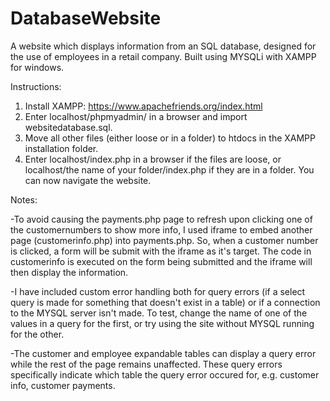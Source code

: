 # DatabaseWebsite
A website which displays information from an SQL database, designed for the use of employees in a retail company. Built using MYSQLi with XAMPP for windows.

Instructions:
1. Install XAMPP: https://www.apachefriends.org/index.html
2. Enter localhost/phpmyadmin/ in a browser and import websitedatabase.sql.
3. Move all other files (either loose or in a folder) to htdocs in the XAMPP installation folder.
4. Enter localhost/index.php in a browser if the files are loose, or localhost/the name of your folder/index.php if they are in a folder. You can now navigate the website.

Notes:

-To avoid causing the payments.php page to refresh upon clicking one of the customernumbers to show
more info, I used iframe to embed another page (customerinfo.php) into payments.php. So, when a customer number is clicked, a form will be submit with the iframe as it's target. The code in customerinfo is executed on the form being submitted and the iframe will then display the information.

-I have included custom error handling both for query errors (if a select query is made for something that doesn't exist in a table) or if a connection to the MYSQL server isn't made. To test, change the name of one of the values in a query for the first, or try using the site without MYSQL running for the other.

-The customer and employee expandable tables can display a query error while the rest of the page remains unaffected. These query errors specifically indicate which table the query error occured for, e.g. customer info, customer payments.

